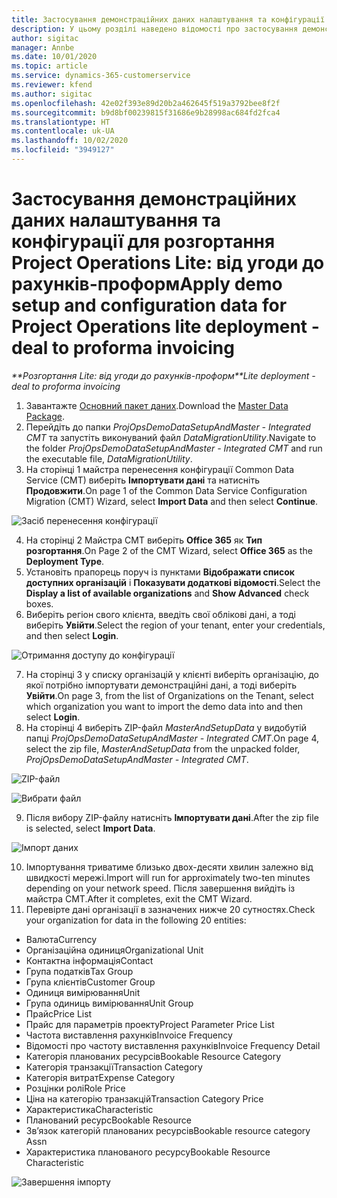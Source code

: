 ```yaml
---
title: Застосування демонстраційних даних налаштування та конфігурації
description: У цьому розділі наведено відомості про застосування демонстраційних даних налаштування та конфігурації для Project Operations.
author: sigitac
manager: Annbe
ms.date: 10/01/2020
ms.topic: article
ms.service: dynamics-365-customerservice
ms.reviewer: kfend
ms.author: sigitac
ms.openlocfilehash: 42e02f393e89d20b2a462645f519a3792bee8f2f
ms.sourcegitcommit: b9d8bf00239815f31686e9b28998ac684fd2fca4
ms.translationtype: HT
ms.contentlocale: uk-UA
ms.lasthandoff: 10/02/2020
ms.locfileid: "3949127"
---
```

# <a name="apply-demo-setup-and-configuration-data-for-project-operations-lite-deployment---deal-to-proforma-invoicing"></a><span data-ttu-id="338ca-103">Застосування демонстраційних даних налаштування та конфігурації для розгортання Project Operations Lite: від угоди до рахунків-проформ</span><span class="sxs-lookup"><span data-stu-id="338ca-103">Apply demo setup and configuration data for Project Operations lite deployment - deal to proforma invoicing</span></span>

<span data-ttu-id="338ca-104">_\*\*Розгортання Lite: від угоди до рахунків-проформ_</span><span class="sxs-lookup"><span data-stu-id="338ca-104">_\*\*Lite deployment - deal to proforma invoicing_</span></span>

1. <span data-ttu-id="338ca-105">Завантажте [Основний пакет даних](https://download.microsoft.com/download/3/4/1/341bf279-a64f-4baa-af31-ce624859b518/ProjOpsSampleSetupData%20-%20CE%20only%20CMT.zip).</span><span class="sxs-lookup"><span data-stu-id="338ca-105">Download the [Master Data Package](https://download.microsoft.com/download/3/4/1/341bf279-a64f-4baa-af31-ce624859b518/ProjOpsSampleSetupData%20-%20CE%20only%20CMT.zip).</span></span> 
2. <span data-ttu-id="338ca-106">Перейдіть до папки *ProjOpsDemoDataSetupAndMaster - Integrated CMT* та запустіть виконуваний файл *DataMigrationUtility*.</span><span class="sxs-lookup"><span data-stu-id="338ca-106">Navigate to the folder *ProjOpsDemoDataSetupAndMaster - Integrated CMT* and run the executable file, *DataMigrationUtility*.</span></span>
3. <span data-ttu-id="338ca-107">На сторінці 1 майстра перенесення конфігурації Common Data Service (CMT) виберіть **Імпортувати дані** та натисніть **Продовжити**.</span><span class="sxs-lookup"><span data-stu-id="338ca-107">On page 1 of the Common Data Service Configuration Migration (CMT) Wizard, select **Import Data** and then select **Continue**.</span></span>

![Засіб перенесення конфігурації](./media/1ConfigurationMigration.png)

4. <span data-ttu-id="338ca-109">На сторінці 2 Майстра CMT виберіть **Office 365** як **Тип розгортання**.</span><span class="sxs-lookup"><span data-stu-id="338ca-109">On Page 2 of the CMT Wizard, select **Office 365** as the **Deployment Type**.</span></span>
5. <span data-ttu-id="338ca-110">Установіть прапорець поруч із пунктами **Відображати список доступних організацій** і **Показувати додаткові відомості**.</span><span class="sxs-lookup"><span data-stu-id="338ca-110">Select the **Display a list of available organizations** and **Show Advanced** check boxes.</span></span>
6. <span data-ttu-id="338ca-111">Виберіть регіон свого клієнта, введіть свої облікові дані, а тоді виберіть **Увійти**.</span><span class="sxs-lookup"><span data-stu-id="338ca-111">Select the region of your tenant, enter your credentials, and then select **Login**.</span></span>

![Отримання доступу до конфігурації](./media/2ConfigurationSignin.png)

7. <span data-ttu-id="338ca-113">На сторінці 3 у списку організацій у клієнті виберіть організацію, до якої потрібно імпортувати демонстраційні дані, а тоді виберіть **Увійти**.</span><span class="sxs-lookup"><span data-stu-id="338ca-113">On page 3, from the list of Organizations on the Tenant, select which organization you want to import the demo data into and then select **Login**.</span></span>
8. <span data-ttu-id="338ca-114">На сторінці 4 виберіть ZIP-файл *MasterAndSetupData* у видобутій папці *ProjOpsDemoDataSetupAndMaster - Integrated CMT*.</span><span class="sxs-lookup"><span data-stu-id="338ca-114">On page 4, select the zip file, *MasterAndSetupData* from the unpacked folder, *ProjOpsDemoDataSetupAndMaster - Integrated CMT*.</span></span>

![ZIP-файл](./media/3ZipFile.png)

![Вибрати файл](./media/4SelectAFile.png)

9. <span data-ttu-id="338ca-117">Після вибору ZIP-файлу натисніть **Імпортувати дані**.</span><span class="sxs-lookup"><span data-stu-id="338ca-117">After the zip file is selected, select **Import Data**.</span></span>

![Імпорт даних](./media/5ImportData.png)

10. <span data-ttu-id="338ca-119">Імпортування триватиме близько двох-десяти хвилин залежно від швидкості мережі.</span><span class="sxs-lookup"><span data-stu-id="338ca-119">Import will run for approximately two-ten minutes depending on your network speed.</span></span> <span data-ttu-id="338ca-120">Після завершення вийдіть із майстра CMT.</span><span class="sxs-lookup"><span data-stu-id="338ca-120">After it completes, exit the CMT Wizard.</span></span> 
11. <span data-ttu-id="338ca-121">Перевірте дані організації в зазначених нижче 20 сутностях.</span><span class="sxs-lookup"><span data-stu-id="338ca-121">Check your organization for data in the following 20 entities:</span></span>

- <span data-ttu-id="338ca-122">Валюта</span><span class="sxs-lookup"><span data-stu-id="338ca-122">Currency</span></span>
- <span data-ttu-id="338ca-123">Організаційна одиниця</span><span class="sxs-lookup"><span data-stu-id="338ca-123">Organizational Unit</span></span>
- <span data-ttu-id="338ca-124">Контактна інформація</span><span class="sxs-lookup"><span data-stu-id="338ca-124">Contact</span></span>
- <span data-ttu-id="338ca-125">Група податків</span><span class="sxs-lookup"><span data-stu-id="338ca-125">Tax Group</span></span>
- <span data-ttu-id="338ca-126">Група клієнтів</span><span class="sxs-lookup"><span data-stu-id="338ca-126">Customer Group</span></span>
- <span data-ttu-id="338ca-127">Одиниця вимірювання</span><span class="sxs-lookup"><span data-stu-id="338ca-127">Unit</span></span>
- <span data-ttu-id="338ca-128">Група одиниць вимірювання</span><span class="sxs-lookup"><span data-stu-id="338ca-128">Unit Group</span></span>
- <span data-ttu-id="338ca-129">Прайс</span><span class="sxs-lookup"><span data-stu-id="338ca-129">Price List</span></span>
- <span data-ttu-id="338ca-130">Прайс для параметрів проекту</span><span class="sxs-lookup"><span data-stu-id="338ca-130">Project Parameter Price List</span></span>
- <span data-ttu-id="338ca-131">Частота виставлення рахунків</span><span class="sxs-lookup"><span data-stu-id="338ca-131">Invoice Frequency</span></span>
- <span data-ttu-id="338ca-132">Відомості про частоту виставлення рахунків</span><span class="sxs-lookup"><span data-stu-id="338ca-132">Invoice Frequency Detail</span></span>
- <span data-ttu-id="338ca-133">Категорія планованих ресурсів</span><span class="sxs-lookup"><span data-stu-id="338ca-133">Bookable Resource Category</span></span>
- <span data-ttu-id="338ca-134">Категорія транзакції</span><span class="sxs-lookup"><span data-stu-id="338ca-134">Transaction Category</span></span>
- <span data-ttu-id="338ca-135">Категорія витрат</span><span class="sxs-lookup"><span data-stu-id="338ca-135">Expense Category</span></span>
- <span data-ttu-id="338ca-136">Розцінки ролі</span><span class="sxs-lookup"><span data-stu-id="338ca-136">Role Price</span></span>
- <span data-ttu-id="338ca-137">Ціна на категорію транзакцій</span><span class="sxs-lookup"><span data-stu-id="338ca-137">Transaction Category Price</span></span>
- <span data-ttu-id="338ca-138">Характеристика</span><span class="sxs-lookup"><span data-stu-id="338ca-138">Characteristic</span></span>
- <span data-ttu-id="338ca-139">Планований ресурс</span><span class="sxs-lookup"><span data-stu-id="338ca-139">Bookable Resource</span></span>
- <span data-ttu-id="338ca-140">Зв’язок категорій планованих ресурсів</span><span class="sxs-lookup"><span data-stu-id="338ca-140">Bookable resource category Assn</span></span>
- <span data-ttu-id="338ca-141">Характеристика планованого ресурсу</span><span class="sxs-lookup"><span data-stu-id="338ca-141">Bookable Resource Characteristic</span></span>

![Завершення імпорту](./media/6CompleteImport.png)
